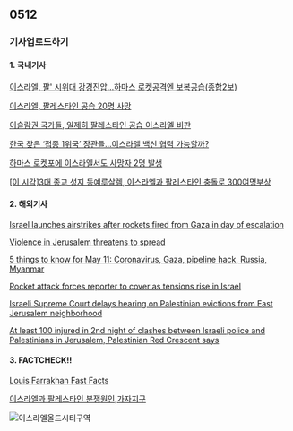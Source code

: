 ## 0512
### 기사업로드하기
#### 1. 국내기사

[이스라엘, 팔' 시위대 강경진압…하마스 로켓공격엔 보복공습(종합2보)](https://www.yna.co.kr/view/AKR20210511001151079)

[이스라엘, 팔레스타인 공습 20명 사망](http://www.incheonilbo.com/news/articleView.html?idxno=1094299)

[이슬람권 국가들, 일제히 팔레스타인 공습 이스라엘 비판](https://m.yna.co.kr/view/AKR20210511182000111?section=international/all)

[한국 찾은 ‘접종 1위국’ 장관들…이스라엘 백신 협력 가능할까?](https://news.kbs.co.kr/news/view.do?ncd=5182066)

[하마스 로켓포에 이스라엘서도 사망자 2명 발생](https://www.hankyung.com/international/article/202105112573Y)

[[이 시각]3대 종교 성지 동예루살렘, 이스라엘과 팔레스타인 충돌로 300여명부상](https://news.joins.com/article/24054424)
>

#### 2. 해외기사

[Israel launches airstrikes after rockets fired from Gaza in day of escalation](https://edition.cnn.com/2021/05/10/middleeast/jerusalem-clashes-monday-intl/index.html)

[Violence in Jerusalem threatens to spread](https://edition.cnn.com/videos/tv/2021/05/10/amanpour-barghouti-shaffir-jerusalem-clashes.cnn)

[5 things to know for May 11: Coronavirus, Gaza, pipeline hack, Russia, Myanmar](https://edition.cnn.com/2021/05/11/us/five-things-may-11-trnd/index.html)

[Rocket attack forces reporter to cover as tensions rise in Israel](https://edition.cnn.com/videos/world/2021/05/11/israel-sirens-rockets-ashkelon-gold-intl-ldn-vpx.cnn)

[Israeli Supreme Court delays hearing on Palestinian evictions from East Jerusalem neighborhood](https://edition.cnn.com/2021/05/09/middleeast/jerusalem-sheikh-jarrah-unrest/index.html)

[At least 100 injured in 2nd night of clashes between Israeli police and Palestinians in Jerusalem, Palestinian Red Crescent says](https://edition.cnn.com/2021/05/07/middleeast/al-aqsa-mosque-palestinian-injuries-jerusalem-police-clash-intl/index.html)
>

#### 3. FACTCHECK!!

[Louis Farrakhan Fast Facts](https://edition.cnn.com/2013/05/24/us/louis-farrakhan-fast-facts/index.html)

[이스라엘과 팔레스타인 분쟁원인,가자지구](https://brunch.co.kr/@minhoon27/52)


![이스라엘올드시티구역](https://news.joins.com/article/24054424#)

